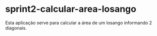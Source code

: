 # sprint2-calcular-area-losango
Esta aplicação serve para calcular a área de um losango informando 2 diagonais.
